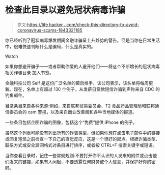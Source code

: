 # 检查此目录以避免冠状病毒诈骗

> 原文:[https://life hacker . com/check-this-directory-to-avoid-coronavirus-scams-1843321185](https://lifehacker.com/check-this-directory-to-avoid-coronavirus-scams-1843321185)

你已经听到了冠状病毒爆发期间金融诈骗呈上升趋势的警告。但是当你在日常生活中，很难快速判断什么是骗局，什么是真实的。

Watch

如果你想避开骗子——或者帮助你爱的人避开他们——将这个不断增长的冠状病毒相关诈骗目录 加入书签。

金融科技公司 Self 是这份广泛名单的幕后推手，该公司表示，该名单将每周更新。现在，名单上有超过 130 个例子，从发薪日贷款短信诈骗到声称来自 CDC 的钓鱼邮件。

目录条目来自各种来源:例如，来自联邦贸易委员会、T2 食品药品管理局和联邦通信委员会的 cam 警报，以及来自商业改善局和各种当地媒体的报道。

一些条目包括企图诈骗的图像，包括这个“免费”提供 iPhone 的例子。

虽然这个列表可能没有列出所有的诈骗类型，但如果你想在点击电子邮件中的链接或回复短信之前检查一下自己的直觉反应，这是一个很好的起点。根据诈骗类型、联系方式或安全漏洞格式对条目进行排序，或者按 CTRL+F 搜索关键字或短语。

当你查看目录时，记住一些常规规则:不要打开你不认识的人发来的附件或点击他们发来的链接，如果有人问起，不要透露任何财务或个人信息，并保护好你的密码。